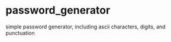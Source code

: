 # password_generator
simple password generator, including ascii characters, digits, and punctuation
